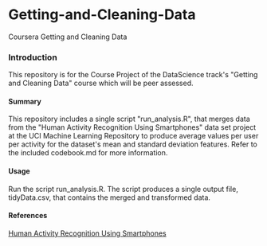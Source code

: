 # Getting-and-Cleaning-Data
Coursera Getting and Cleaning Data

### Introduction

This repository is for the Course Project of the DataScience track's "Getting and Cleaning Data" course which will be peer assessed.

#### Summary

This repository includes a single script "run_analysis.R", that merges data from the "Human Activity Recognition Using Smartphones" data set project at the UCI Machine Learning Repository to produce average values per user per activity for the dataset's mean and standard deviation features. Refer to the included codebook.md for more information.

#### Usage

Run the script run_analysis.R. The script produces a single output file, tidyData.csv, that contains the merged and transformed data.

#### References

[Human Activity Recognition Using Smartphones](http://archive.ics.uci.edu/ml/datasets/Human+Activity+Recognition+Using+Smartphones)
